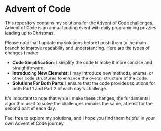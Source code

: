 # Advent of Code

This repository contains my solutions for the [Advent of Code](https://adventofcode.com/) challenges. Advent of Code is an annual coding event with daily programming puzzles leading up to Christmas.

Please note that I update my solutions before I push them to the main branch to improve readability and understanding. Here are the types of changes I make:

- **Code Simplification**: I simplify the code to make it more concise and straightforward.
- **Introducing New Elements**: I may introduce new methods, enums, or other code structures to enhance the overall structure of the code.
- **Solutions For Both Parts**: I ensure that the code provides solutions for both Part 1 and Part 2 of each day's challenge.

It's important to note that while I make these changes, the fundamental algorithm used to solve the challenges remains the same, at least for the second part of each day.

Feel free to explore my solutions, and I hope you find them helpful in your own Advent of Code journey.
